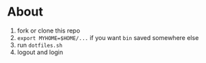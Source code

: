 # About

1. fork or clone this repo
1. `export MYHOME=$HOME/...` if you want `bin` saved somewhere else
1. run `dotfiles.sh`
1. logout and login

